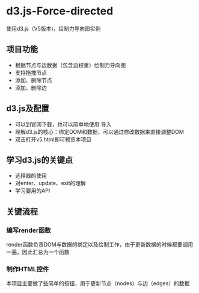 # d3.js-Force-directed
使用d3.js（V5版本)，绘制力导向图实例

## 项目功能
* 根据节点与边数据（包含边权重）绘制力导向图
* 支持拖拽节点
* 添加、删除节点
* 添加、删除边

## d3.js及配置
* 可以到官网下载，也可以简单地使用 <script type="text/javascript" src="http://d3js.org/d3.v5.min.js"></script> 导入
* 理解d3.js的核心：绑定DOM和数据，可以通过修改数据来直接调整DOM
* 双击打开v5.html即可预览本项目
  
## 学习d3.js的关键点
* 选择器的使用
* 对enter、update、exit的理解
* 学习要用的API

## 关键流程

### 编写render函数
render函数负责DOM与数据的绑定以及绘制工作，由于更新数据的时候都要调用一遍，因此汇总为一个函数

### 制作HTML控件
本项目主要做了些简单的按钮，用于更新节点（nodes）与边（edges）的数据
